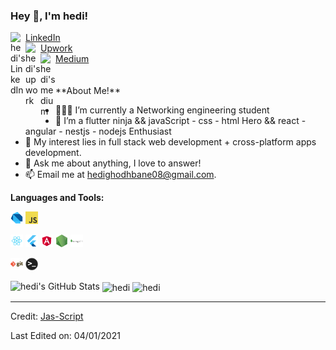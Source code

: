 <h3 title="hehehe"> Hey 👋, I'm hedi!</h3>

<a href="https://www.linkedin.com/in/hedi-gh/">
  LinkedIn
  <img align="left" alt="hedi's LinkedIn" width="24px" src="https://cdn.jsdelivr.net/npm/simple-icons@v3/icons/linkedin.svg" />
</a>
<br />
<a href="https://www.upwork.com/freelancers/~01f5b1089b299442d7/">
  Upwork
  <img align="left" alt="hedi's upwork" width="24px" src="https://cdn.jsdelivr.net/npm/simple-icons@v3/icons/upwork.svg" />
</a>
<br />
<a href="https://hedighodhbane08.medium.com/">
  Medium
  <img align="left" alt="hedi's medium" width="24px" src="https://cdn.jsdelivr.net/npm/simple-icons@v3/icons/medium.svg" />
</a>
<br />




<br />
<br />
**About Me!**

- 👨🏽‍💻 I’m currently a Networking engineering student 
- 🌱 I’m a flutter ninja && javaScript - css - html Hero && react - angular - nestjs - nodejs Enthusiast 
- 🤔 My interest lies in full stack web development + cross-platform apps development.
- 💬 Ask me about anything, I love to answer!
- 📫 Email me at [hedighodhbane08@gmail.com](mailto:hedighodhbane08@gmail.com).



**Languages and Tools:**  


<code><img height="20" src="https://raw.githubusercontent.com/github/explore/80688e429a7d4ef2fca1e82350fe8e3517d3494d/topics/dart/dart.png"></code>
<code><img height="20" src="https://raw.githubusercontent.com/github/explore/80688e429a7d4ef2fca1e82350fe8e3517d3494d/topics/javascript/javascript.png"></code>

<code><img height="20" src="https://raw.githubusercontent.com/github/explore/80688e429a7d4ef2fca1e82350fe8e3517d3494d/topics/react/react.png"></code>
<code><img height="20" src="https://raw.githubusercontent.com/github/explore/80688e429a7d4ef2fca1e82350fe8e3517d3494d/topics/flutter/flutter.png"></code>
<code><img height="20" src="https://raw.githubusercontent.com/github/explore/80688e429a7d4ef2fca1e82350fe8e3517d3494d/topics/angular/angular.png"></code>
<code><img height="20" src="https://raw.githubusercontent.com/github/explore/80688e429a7d4ef2fca1e82350fe8e3517d3494d/topics/nodejs/nodejs.png"></code>
<code><img height="20" src="https://raw.githubusercontent.com/github/explore/80688e429a7d4ef2fca1e82350fe8e3517d3494d/topics/mongodb/mongodb.png"></code>

<code><img height="20" src="https://raw.githubusercontent.com/github/explore/80688e429a7d4ef2fca1e82350fe8e3517d3494d/topics/git/git.png"></code>
<code><img height="20" src="https://raw.githubusercontent.com/github/explore/80688e429a7d4ef2fca1e82350fe8e3517d3494d/topics/terminal/terminal.png"></code>

<img src="https://github-readme-stats.vercel.app/api?username=hedi-ghodhbane&show_icons=true&hide_border=true&count_private=true&theme=shades-of-purple&icon_color=fad000" alt="hedi's GitHub Stats">
<img align="center" src="https://github-readme-streak-stats.herokuapp.com/?user=hedi-ghodhbane&count_private=true&theme=radical" alt="hedi" />
<img align="center" width=500 src="https://github-readme-stats.vercel.app/api/top-langs/?username=hedi-ghodhbane&count_private=true&theme=radical" alt="hedi" />

----
Credit: [Jas-Script](https://github.com/Jas-Script)

Last Edited on: 04/01/2021
